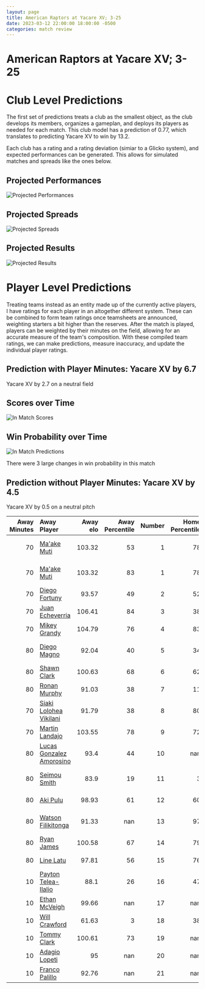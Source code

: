 ```yaml
---  
layout: page  
title: American Raptors at Yacare XV; 3-25  
date: 2023-03-12 22:00:00 18:00:00 -0500  
categories: match review  
---
```

# American Raptors at Yacare XV; 3-25

# Club Level Predictions


The first set of predictions treats a club as the smallest object, as the club develops its members, organizes a gameplan, and deploys its players as needed for each match. This club model has a prediction of 0.77, which translates to predicting Yacare XV to win by 13.2.

Each club has a rating and a rating deviation (simiar to a Glicko system), and expected performances can be generated. This allows for simulated matches and spreads like the ones below.
## Projected Performances


![Projected Performances](plots/performances_2023-03-12-YacareXV-AmericanRaptors.png)
## Projected Spreads


![Projected Spreads](plots/spreads_2023-03-12-YacareXV-AmericanRaptors.png)
## Projected Results


![Projected Results](plots/resultbar_2023-03-12-YacareXV-AmericanRaptors.png)
# Player Level Predictions


Treating teams instead as an entity made up of the currently active players, I have ratings for each player in an altogether different system. These can be combined to form team ratings once teamsheets are announced, weighting starters a bit higher than the reserves. After the match is played, players can be weighted by their minutes on the field, allowing for an accurate measure of the team's composition. With these compiled team ratings, we can make predictions, measure inaccuracy, and update the individual player ratings.
## Prediction with Player Minutes: Yacare XV by 6.7


Yacare XV by 2.7 on a neutral field
## Scores over Time


![In Match Scores](plots/recap_scores_2023-03-12-YacareXV-AmericanRaptors.png)
## Win Probability over Time


![In Match Predictions](plots/recap_prob_2023-03-12-YacareXV-AmericanRaptors.png)

There were 3 large changes in win probability in this match
## Prediction without Player Minutes: Yacare XV by 4.5


Yacare XV by 0.5 on a neutral pitch



|   Away Minutes | Away Player                                                                    |   Away elo |   Away Percentile |   Number |   Home Percentile |   Home elo | Home Player                                                              |   Home Minutes |
|---------------:|:-------------------------------------------------------------------------------|-----------:|------------------:|---------:|------------------:|-----------:|:-------------------------------------------------------------------------|---------------:|
|             70 | [Ma'ake Muti](..//playerfiles//Ma'akeMuti_cleaned.md)                          |     103.32 |                53 |        1 |                78 |     103.4  | [Lucas Noguera Paz](..//playerfiles//LucasNogueraPaz_cleaned.md)         |             70 |
|             70 | [Ma'ake Muti](..//playerfiles//Ma'akeMuti_cleaned.md)                          |     103.32 |                83 |        1 |                78 |     103.4  | [Lucas Noguera Paz](..//playerfiles//LucasNogueraPaz_cleaned.md)         |             70 |
|             70 | [Diego Fortuny](..//playerfiles//DiegoFortuny_cleaned.md)                      |      93.57 |                49 |        2 |                52 |      94.41 | [Emilio Gorostiaga](..//playerfiles//EmilioGorostiaga_cleaned.md)        |             70 |
|             70 | [Juan Echeverria](..//playerfiles//JuanEcheverria_cleaned.md)                  |     106.41 |                84 |        3 |                38 |      91.95 | [Facundo Pomponio](..//playerfiles//FacundoPomponio_cleaned.md)          |             80 |
|             70 | [Mikey Grandy](..//playerfiles//MikeyGrandy_cleaned.md)                        |     104.79 |                76 |        4 |                83 |     108.02 | [Ignacio Martinez](..//playerfiles//IgnacioMartinez_cleaned.md)          |             80 |
|             80 | [Diego Magno](..//playerfiles//DiegoMagno_cleaned.md)                          |      92.04 |                40 |        5 |                34 |      90.7  | [Mariano Garcete Elli](..//playerfiles//MarianoGarceteElli_cleaned.md)   |             80 |
|             80 | [Shawn Clark](..//playerfiles//ShawnClark_cleaned.md)                          |     100.63 |                68 |        6 |                62 |      98.61 | [Felipe Villagran](..//playerfiles//FelipeVillagran_cleaned.md)          |             80 |
|             80 | [Ronan Murphy](..//playerfiles//RonanMurphy_cleaned.md)                        |      91.03 |                38 |        7 |                11 |      79.94 | [Felipe Puertas](..//playerfiles//FelipePuertas_cleaned.md)              |             80 |
|             70 | [Siaki Lolohea Vikilani](..//playerfiles//SiakiLoloheaVikilani_cleaned.md)     |      91.79 |                38 |        8 |                80 |     106.5  | [Marcos Riquelme](..//playerfiles//MarcosRiquelme_cleaned.md)            |             80 |
|             70 | [Martin Landajo](..//playerfiles//MartinLandajo_cleaned.md)                    |     103.55 |                78 |        9 |                72 |     101.49 | [Ignacio Inchauspe](..//playerfiles//IgnacioInchauspe_cleaned.md)        |             70 |
|             80 | [Lucas Gonzalez Amorosino](..//playerfiles//LucasGonzalezAmorosino_cleaned.md) |      93.4  |                44 |       10 |               nan |      99.85 | [Federico Cacciabúe](..//playerfiles//FedericoCacciabúe_cleaned.md)      |             70 |
|             80 | [Seimou Smith](..//playerfiles//SeimouSmith_cleaned.md)                        |      83.9  |                19 |       11 |                 3 |      63.54 | [Juan Daniel Gonzalez](..//playerfiles//JuanDanielGonzalez_cleaned.md)   |             80 |
|             80 | [Aki Pulu](..//playerfiles//AkiPulu_cleaned.md)                                |      98.93 |                61 |       12 |                60 |      98.78 | [Ramiro Amarilla](..//playerfiles//RamiroAmarilla_cleaned.md)            |             80 |
|             80 | [Watson Filikitonga](..//playerfiles//WatsonFilikitonga_cleaned.md)            |      91.33 |               nan |       13 |                97 |     128.22 | [Tomas Acosta Pimentel](..//playerfiles//TomasAcostaPimentel_cleaned.md) |             80 |
|             80 | [Ryan James](..//playerfiles//RyanJames_cleaned.md)                            |     100.58 |                67 |       14 |                79 |     105.28 | [Federico Gauna](..//playerfiles//FedericoGauna_cleaned.md)              |             70 |
|             80 | [Line Latu](..//playerfiles//LineLatu_cleaned.md)                              |      97.81 |                56 |       15 |                76 |     105.28 | [Tomas McCall](..//playerfiles//TomasMcCall_cleaned.md)                  |             80 |
|             10 | [Payton Telea-Ilalio](..//playerfiles//PaytonTelea-Ilalio_cleaned.md)          |      88.1  |                26 |       16 |                47 |      93.24 | [Mariano Muntaner](..//playerfiles//MarianoMuntaner_cleaned.md)          |             10 |
|             10 | [Ethan McVeigh](..//playerfiles//EthanMcVeigh_cleaned.md)                      |      99.66 |               nan |       17 |               nan |      98.03 | [Julian Martin](..//playerfiles//JulianMartin_cleaned.md)                |             10 |
|             10 | [Will Crawford](..//playerfiles//WillCrawford_cleaned.md)                      |      61.63 |                 3 |       18 |                38 |      91.35 | [Sebastian Urbieta](..//playerfiles//SebastianUrbieta_cleaned.md)        |             10 |
|             10 | [Tommy Clark](..//playerfiles//TommyClark_cleaned.md)                          |     100.61 |                73 |       19 |               nan |      94.39 | [Diego Miño](..//playerfiles//DiegoMiño_cleaned.md)                      |             10 |
|             10 | [Adagio Lopeti](..//playerfiles//AdagioLopeti_cleaned.md)                      |      95    |               nan |       20 |               nan |      95    | [Facundo Paiva](..//playerfiles//FacundoPaiva_cleaned.md)                |             10 |
|             10 | [Franco Palillo](..//playerfiles//FrancoPalillo_cleaned.md)                    |      92.76 |               nan |       21 |               nan |     nan    | nan                                                                      |            nan |

